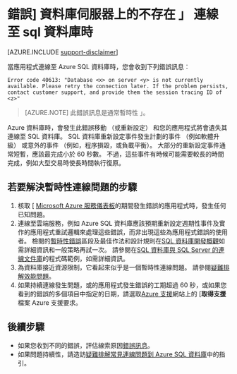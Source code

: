 <properties
    pageTitle="在伺服器上的資料庫不是目前提供、 連線至 SQL 資料庫 |Microsoft Azure"
    description="疑難排解上的 [資料庫伺服器不是目前可用的錯誤時，應用程式連線到 SQL 資料庫。"
    services="sql-database"
    documentationCenter=""
    authors="dalechen"
    manager="felixwu"
    editor=""
    keywords="在伺服器上的資料庫不是目前提供、 連線至 sql 資料庫"/>

<tags
    ms.service="sql-database"
    ms.workload="data-management"
    ms.tgt_pltfrm="na"
    ms.devlang="na"
    ms.topic="article"
    ms.date="09/21/2016"
    ms.author="daleche"/>

# <a name="error-database-on-server-is-not-currently-available-when-connecting-to-sql-database"></a>錯誤] 資料庫伺服器上的不存在 」 連線至 sql 資料庫時
[AZURE.INCLUDE [support-disclaimer](../../includes/support-disclaimer.md)]

當應用程式連線至 Azure SQL 資料庫時，您會收到下列錯誤訊息︰

```
Error code 40613: "Database <x> on server <y> is not currently available. Please retry the connection later. If the problem persists, contact customer support, and provide them the session tracing ID of <z>"
```

> [AZURE.NOTE] 此錯誤訊息是通常暫時性 」。

Azure 資料庫時，會發生此錯誤移動 （或重新設定） 和您的應用程式將會遺失其連線至 SQL 資料庫。 SQL 資料庫重新設定事件發生計劃的事件 （例如軟體升級） 或意外的事件 （例如，程序損毀，或負載平衡）。 大部分的重新設定事件通常短暫，應該最完成小於 60 秒數。 不過，這些事件有時候可能需要較長的時間完成，例如大型交易時使長時間執行復原。

## <a name="steps-to-resolve-transient-connectivity-issues"></a>若要解決暫時性連線問題的步驟
1.  核取 [ [Microsoft Azure 服務儀表板](https://azure.microsoft.com/status)的期間發生錯誤的應用程式時，發生任何已知問題。
2. 連線至雲端服務，例如 Azure SQL 資料庫應該預期重新設定週期性事件及實作的應用程式重試邏輯來處理這些錯誤，而非出現這些為應用程式錯誤的使用者。 檢閱的[暫時性錯誤](sql-database-connectivity-issues.md)區段及最佳作法和設計規則在[SQL 資料庫開發概觀](sql-database-develop-overview.md)如需詳細資訊和一般策略再試一次。 請參閱在[SQL 資料庫與 SQL Server 的連線文件庫](sql-database-libraries.md)的程式碼範例，如需詳細資訊。
3.  為資料庫接近資源限制，它看起來似乎是一個暫時性連線問題。 請參閱[疑難排解效能問題](sql-database-troubleshoot-performance.md)。
4.  如果持續連線發生問題，或的應用程式發生錯誤的工期超過 60 秒，或如果您看到的錯誤的多個項目中指定的日期，請選取[Azure 支援](https://azure.microsoft.com/support/options)網站上的 [**取得支援**檔案 Azure 支援要求。

## <a name="next-steps"></a>後續步驟
- 如果您收到不同的錯誤，評估線索原因[錯誤訊息](sql-database-develop-error-messages.md)。
- 如果問題持續性，請造訪[疑難排解常見連線問題到 Azure SQL 資料庫](sql-database-troubleshoot-common-connection-issues.md)中的指引。
